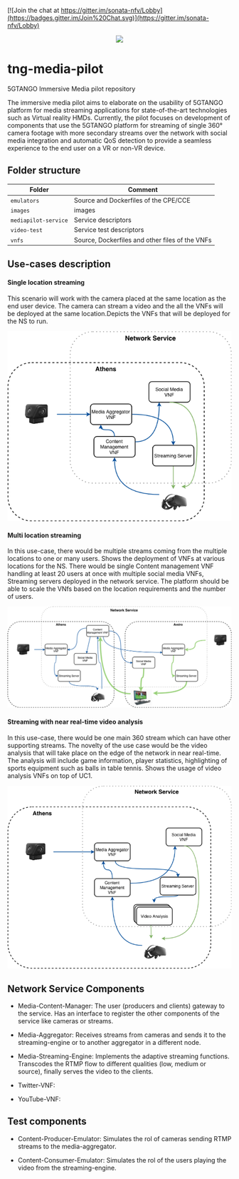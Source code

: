 [![Join the chat at https://gitter.im/sonata-nfv/Lobby](https://badges.gitter.im/Join%20Chat.svg)](https://gitter.im/sonata-nfv/Lobby)

<p align="center"><img src="https://github.com/sonata-nfv/tng-media-pilot/images/sonata-5gtango-logo-500px.png" /></p>


# tng-media-pilot
5GTANGO Immersive Media pilot repository

The immersive media pilot aims to elaborate on the usability of 5GTANGO platform for media streaming applications for state-of-the-art technologies such as Virtual reality HMDs.
Currently, the pilot focuses on development of components that use the 5GTANGO 
platform for streaming of single 360° camera footage with more secondary streams 
over the network with social media integration and automatic QoS detection to provide 
a seamless experience to the end user on a VR or non-VR device.

## Folder structure

| Folder | Comment |
| --- | --- |
| `emulators` | Source and Dockerfiles of the CPE/CCE |
| `images` | images |
| `mediapilot-service` | Service descriptors |
| `video-test`| Service test descriptors |
| `vnfs` | Source, Dockerfiles and other files of the VNFs |

## Use-cases description
#### Single location streaming

This scenario will work with the camera placed at the same location 
as the end user device. The camera can stream a video and the all the
VNFs will be deployed at the same location.Depicts the VNFs that will 
be deployed for the NS to run.

![Single Location Streaming](images/deployment_UC1_2.3.png)

#### Multi location streaming

In this use-case, there would be multiple streams coming from the 
multiple locations to one or many users. Shows the deployment of VNFs 
at various locations for the NS. There would be single Content management 
VNF handling at least 20 users at once with multiple social media VNFs, 
Streaming servers deployed in the network service. The platform should 
be able to scale the VNfs based on the location requirements and the 
number of users. 

![Multi location streaming](images/Deployment-UC2_2.3.png)

#### Streaming with near real-time video analysis

In this use-case, there would be one main 360 stream which can have 
other supporting streams. The novelty of the use case would be the video 
analysis that will take place on the edge of the network in near 
real-time. The analysis will include game information, player statistics, 
highlighting of sports equipment such as balls in table tennis. Shows 
the usage of video analysis VNFs on top of UC1.

![Streaming with Video Analysis](images/deployment_UC3_2.3.png)

## Network Service Components
* Media-Content-Manager: The user (producers and clients) gateway to the service. 
Has an interface to register the other components of the service like 
cameras or streams.
 
* Media-Aggregator: Receives streams from cameras and sends it to the streaming-engine 
or to another aggregator in a different node.
 
* Media-Streaming-Engine: Implements the adaptive streaming functions. Transcodes the RTMP
flow to different qualities (low, medium or source), finally serves the video to the clients. 

* Twitter-VNF: 

* YouTube-VNF:
## Test components
* Content-Producer-Emulator: Simulates the rol of cameras sending RTMP streams to the 
media-aggregator.

* Content-Consumer-Emulator: Simulates the rol of the users playing the video from the
streaming-engine. 

